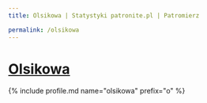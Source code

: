 ```yaml
---
title: Olsikowa | Statystyki patronite.pl | Patromierz

permalink: /olsikowa
---
```


# [Olsikowa](https://patronite.pl/olsikowa)

{% include profile.md name="olsikowa" prefix="o" %}
